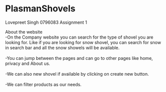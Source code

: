 # PlasmanShovels

Lovepreet Singh
0796083
Assignment 1

About the website
<br>-On the Company website you can search for the type of shovel you are looking for. Like if you are looking for snow shovel, you can search for snow in search bar and all the snow showels will be available.</br>
<br>-You can jump between the pages and can go to other pages like home, privacy and About us.</br>
<br>-We can also new shovel if available by clicking on create new button.</br>
<br>-We can filter products as our needs.</br>